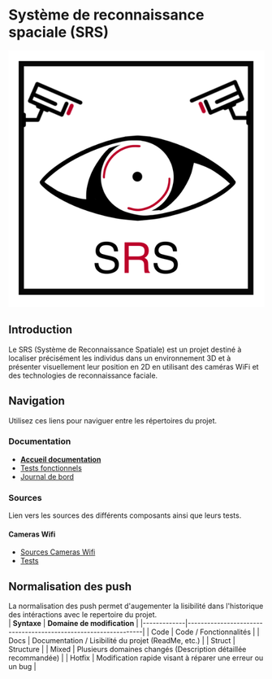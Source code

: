 # Système de reconnaissance spaciale (SRS)

![Logo](./docs/ressources/images/logo.png)

## Introduction
Le SRS (Système de Reconnaissance Spatiale) est un projet destiné à localiser précisément les individus dans un environnement 3D et à présenter visuellement leur position en 2D en utilisant des caméras WiFi et des technologies de reconnaissance faciale.

## Navigation

Utilisez ces liens pour naviguer entre les répertoires du projet.

### Documentation
- [**Accueil documentation**](./docs/index.md)  
- [Tests fonctionnels](./docs/tests-fonctionnels.md)  
- [Journal de bord](./docs/jdb.md)  

### Sources
Lien vers les sources des différents composants ainsi que leurs tests.

#### Cameras Wifi
- [Sources Cameras Wifi](./src/cameras_wifi/src/)
- [Tests](./src/cameras_wifi/tests/)

## Normalisation des push

La normalisation des push permet d'augementer la lisibilité dans l'historique des intéractions avec le repertoire du projet.  
| **Syntaxe** | **Domaine de modification**                                    |
|-------------|----------------------------------------------------------------|
| Code        | Code / Fonctionnalités                                         |
| Docs        | Documentation / Lisibilité du projet (ReadMe, etc.)            |
| Struct      | Structure                                                      |
| Mixed       | Plusieurs domaines changés (Description détaillée recommandée) |
| Hotfix      | Modification rapide visant à réparer une erreur ou un bug      |
